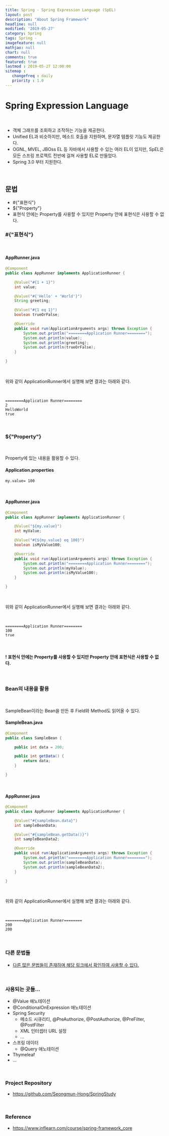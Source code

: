 ```yaml
---
title: Spring - Spring Expression Language (SpEL)
layout: post
description: "About Spring Framework"
headline: null
modified: '2019-05-27'
category: Spring
tags: Spring -
imagefeature: null
mathjax: null
chart: null
comments: true
featured: true
lastmod : 2019-05-27 12:00:00
sitemap :  
   changefreq : daily
   priority : 1.0
---
```


# Spring Expression Language

<br />

- 객체 그래프를 조회하고 조작하는 기능을 제공한다.
- Unified EL​과 비슷하지만, 메소드 호출을 지원하며, 문자열 템플릿 기능도 제공한다.
- OGNL, MVEL, JBOss EL 등 자바에서 사용할 수 있는 여러 EL이 있지만, SpEL은 모든 스프링 프로젝트 전반에 걸쳐 사용할 EL로 만들었다.
- Spring 3.0 부터 지원한다.

<br />

## 문법  
  
- #{"표현식"}
- ${"Property"}
- 표현식 안에는 Property를 사용할 수 있지만 Property 안에 표현식은 사용할 수 없다.

### #{"표현식"}  

<br />

#### AppRunner.java
  
```java
@Component
public class AppRunner implements ApplicationRunner {

    @Value("#{1 + 1}")
    int value;

    @Value("#{'Hello' + 'World'}")
    String greeting;

    @Value("#{1 eq 1}")
    boolean trueOrFalse;

    @Override
    public void run(ApplicationArguments args) throws Exception {
        System.out.println("========Application Runner========");
        System.out.println(value);
        System.out.println(greeting);
        System.out.println(trueOrFalse);
    }

}
``` 

<br />
  
위와 같이 ApplicationRunner에서 실행해 보면 결과는 아래와 같다.
  
<br />

```vim
========Application Runner========
2
HelloWorld
true
``` 

<br />

### ${"Property"}  
  
<br />

Property에 있는 내용을 활용할 수 있다. 

#### Application.properties
  
```vim
my.value= 100
``` 
<br />

#### AppRunner.java
  
```java
@Component
public class AppRunner implements ApplicationRunner {

    @Value("${my.value}")
    int myValue;

    @Value("#{${my.value} eq 100}")
    boolean isMyValue100;

    @Override
    public void run(ApplicationArguments args) throws Exception {
        System.out.println("========Application Runner========");
        System.out.println(myValue);
        System.out.println(isMyValue100);
    }

}
``` 
<br />
  
위와 같이 ApplicationRunner에서 실행해 보면 결과는 아래와 같다. 
  
<br />

```vim
========Application Runner========
100
true
``` 

<br />

#### ! 표현식 안에는 Property를 사용할 수 있지만 Property 안에 표현식은 사용할 수 없다.  

<br />
  
### Bean의 내용을 활용  
  
<br />

SampleBean이라는 Bean을 만든 후 Field와 Method도 읽어올 수 있다.

#### SampleBean.java
  
```java
@Component
public class SampleBean {

    public int data = 200;

    public int getData() {
        return data;
    }

}
``` 
<br />

#### AppRunner.java
  
```java
@Component
public class AppRunner implements ApplicationRunner {

    @Value("#{sampleBean.data}")
    int sampleBeanData;

    @Value("#{sampleBean.getData()}")
    int sampleBeanData2;

    @Override
    public void run(ApplicationArguments args) throws Exception {
        System.out.println("========Application Runner========");
        System.out.println(sampleBeanData);
        System.out.println(sampleBeanData2);
    }

}
``` 
<br />
  
위와 같이 ApplicationRunner에서 실행해 보면 결과는 아래와 같다. 
  
<br />

```vim
========Application Runner========
200
200
``` 

<br />


### 다른 문법들  
 
- <a href="https://docs.spring.io/spring/docs/current/spring-framework-reference/core.html#expressions-language-ref">다른 많은 문법들이 존재하며 해당 링크에서 확인하여 사용할 수 있다.</a>  


<br />

### 사용되는 곳들...
  
- @Value 애노테이션
- @ConditionalOnExpression 애노테이션
- Spring Security
    - 메소드 시큐리티, @PreAuthorize, @PostAuthorize, @PreFilter, @PostFilter
    - XML 인터셉터 URL 설정
    - ...
- 스프링 데이터
    - @Query 애노테이션
- Thymeleaf
- ...

<br />

### Project Repository 

- https://github.com/Seongmun-Hong/SpringStudy

<br />

### Reference

- https://www.inflearn.com/course/spring-framework_core